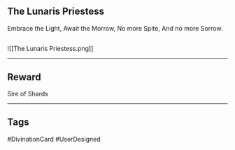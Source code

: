 ## The Lunaris Priestess
Embrace the Light,
Await the Morrow,
No more Spite,
And no more Sorrow.
## 
![[The Lunaris Priestess.png]]

---
## Reward
Sire of Shards

---
## Tags
#DivinationCard
#UserDesigned